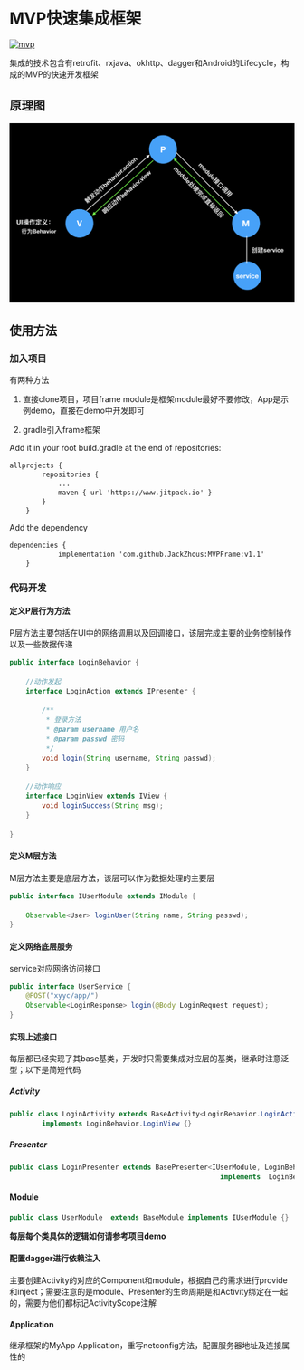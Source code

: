 # MVP快速集成框架

[![mvp](https://www.jitpack.io/v/JackZhous/MVPFrame.svg)](https://www.jitpack.io/#JackZhous/MVPFrame)

集成的技术包含有retrofit、rxjava、okhttp、dagger和Android的Lifecycle，构成的MVP的快速开发框架

## 原理图

![mvp1.png](mvp1.png)

## 使用方法

### 加入项目

有两种方法

1. 直接clone项目，项目frame module是框架module最好不要修改，App是示例demo，直接在demo中开发即可

2. gradle引入frame框架

Add it in your root build.gradle at the end of repositories:

```
allprojects {
		repositories {
			...
			maven { url 'https://www.jitpack.io' }
		}
	}
```

 Add the dependency
```
dependencies {
	        implementation 'com.github.JackZhous:MVPFrame:v1.1'
	}
```

### 代码开发

#### 定义P层行为方法

P层方法主要包括在UI中的网络调用以及回调接口，该层完成主要的业务控制操作以及一些数据传递

```java
public interface LoginBehavior {

    //动作发起
    interface LoginAction extends IPresenter {

        /**
         * 登录方法
         * @param username 用户名
         * @param passwd 密码
         */
        void login(String username, String passwd);
    }

    //动作响应
    interface LoginView extends IView {
        void loginSuccess(String msg);
    }

}
```

#### 定义M层方法

M层方法主要是底层方法，该层可以作为数据处理的主要层

```java
public interface IUserModule extends IModule {

    Observable<User> loginUser(String name, String passwd);
}
```

#### 定义网络底层服务

service对应网络访问接口

```java
public interface UserService {
    @POST("xyyc/app/")
    Observable<LoginResponse> login(@Body LoginRequest request);
}
```

#### 实现上述接口

每层都已经实现了其base基类，开发时只需要集成对应层的基类，继承时注意泛型；以下是简短代码

##### Activity

```java
public class LoginActivity extends BaseActivity<LoginBehavior.LoginAction> 
        implements LoginBehavior.LoginView {}
```

##### Presenter

```java
public class LoginPresenter extends BasePresenter<IUserModule, LoginBehavior.LoginView>
                                                    implements  LoginBehavior.LoginAction{}
```

#### Module

```java
public class UserModule  extends BaseModule implements IUserModule {}
```

__每层每个类具体的逻辑如何请参考项目demo__

#### 配置dagger进行依赖注入

主要创建Activity的对应的Component和module，根据自己的需求进行provide和inject；需要注意的是module、Presenter的生命周期是和Activity绑定在一起的，需要为他们都标记ActivityScope注解


#### Application

继承框架的MyApp Application，重写netconfig方法，配置服务器地址及连接属性的

